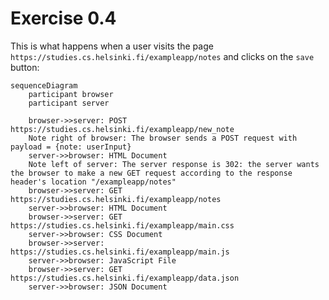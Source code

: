 # Exercise 0.4

This is what happens when a user visits the page `https://studies.cs.helsinki.fi/exampleapp/notes` and clicks on the `save` button:

```mermaid
sequenceDiagram
    participant browser
    participant server

    browser->>server: POST https://studies.cs.helsinki.fi/exampleapp/new_note
    Note right of browser: The browser sends a POST request with payload = {note: userInput}
    server->>browser: HTML Document
    Note left of server: The server response is 302: the server wants the browser to make a new GET request according to the response header's location "/exampleapp/notes"
    browser->>server: GET https://studies.cs.helsinki.fi/exampleapp/notes
    server->>browser: HTML Document
    browser->>server: GET https://studies.cs.helsinki.fi/exampleapp/main.css
    server->>browser: CSS Document
    browser->>server: https://studies.cs.helsinki.fi/exampleapp/main.js
    server->>browser: JavaScript File
    browser->>server: GET https://studies.cs.helsinki.fi/exampleapp/data.json
    server->>browser: JSON Document
```